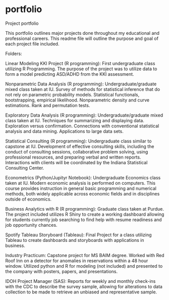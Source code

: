 # portfolio
Project portfolio

This portfolio outlines major projects done throughout my educational and professional careers. This readme file will outline the purpose and goal of each project file included. 

Folders:

Linear Modeling KKI Project (R programming):
  First undergraduate class utilizing R Programming. The purpose of the project was to utilize data to form a model predicting ASD/ADHD from the KKI assessment.

Nonparametric Data Analysis (R programming):
  Undergraduate/graduate mixed class taken at IU. Survey of methods for statistical inference that do not rely on parametric probability models. Statistical
  functionals, bootstrapping, empirical likelihood. Nonparametric density and curve estimations. Rank and permutation tests.
  
Exploratory Data Analysis (R programming):
  Undergraduate/graduate mixed class taken at IU. Techniques for summarizing and displaying data. Exploration versus confirmation. Connections with conventional
  statistical analysis and data mining. Applications to large data sets.
  
Statistical Consulting (R programming):
  Undergraduate class similar to capstone at IU. Development of effective consulting skills, including the conduct of consulting sessions, collaborative problem
  solving, using professional resources, and preparing verbal and written reports. Interactions with clients will be coordinated by the Indiana Statistical
  Consulting Center.
  
Econometrics (Python/Jupityr Notebook):
  Undergraduate Economics class taken at IU. Modern economic analysis is performed on computers. This course provides instruction in general basic programming
  and numerical methods, both widely applicable across economic fields and in disciplines outside of economics.
  
Business Analytics with R (R programming):
  Graduate class taken at Purdue. The project included utilizes R Shiny to create a working dashboard allowing for students currently job searching to find help
  with resume readiness and job opportunity chances. 
  
Spotify Tableau Storyboard (Tableau):
  Final Project for a class utilizing Tableau to create dashboards and storyboards with applications in business.
  
Industry Practicum:
  Capstone project for MS BAIM degree. Worked with Red Roof Inn on a detector for anomalies in reservations within a 48 hour window. Utilized python and R for 
  modeling (not included) and presented to the company with posters, papers, and presentations.
  
IDOH Project Manager (SAS):
  Reports for weekly and monthly check-ins with the CDC to describe the survey sample, allowing for alterations to data collection to be made to retrieve an
  unbiased and representative sample. 
